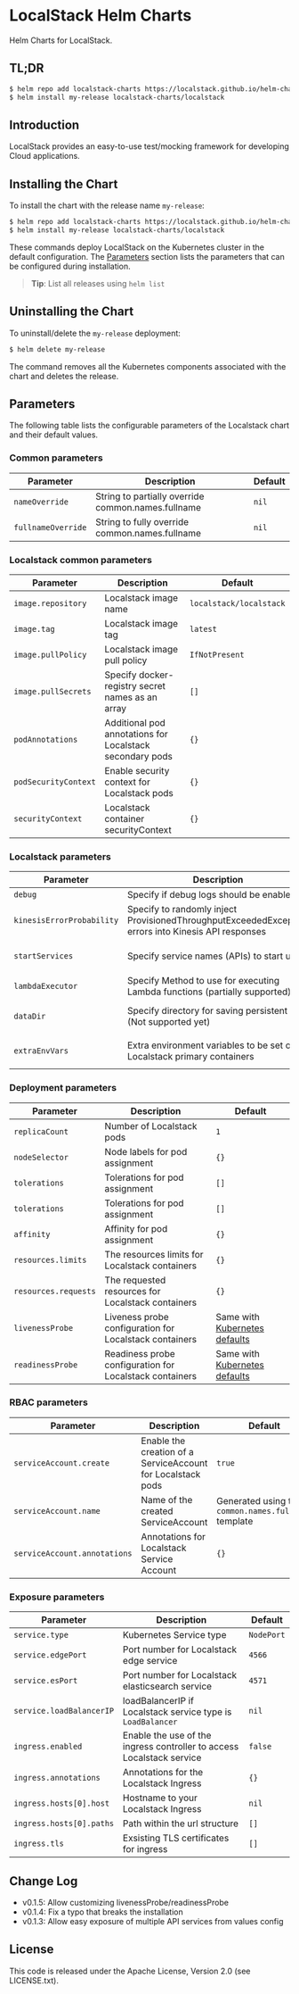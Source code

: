 # LocalStack Helm Charts

Helm Charts for LocalStack.

## TL;DR

```bash
$ helm repo add localstack-charts https://localstack.github.io/helm-charts
$ helm install my-release localstack-charts/localstack
```

## Introduction

LocalStack provides an easy-to-use test/mocking framework for developing Cloud applications.

## Installing the Chart

To install the chart with the release name `my-release`:

```bash
$ helm repo add localstack-charts https://localstack.github.io/helm-charts
$ helm install my-release localstack-charts/localstack
```

These commands deploy LocalStack on the Kubernetes cluster in the default configuration. The [Parameters](#parameters) section lists the parameters that can be configured during installation.

> **Tip**: List all releases using `helm list`

## Uninstalling the Chart

To uninstall/delete the `my-release` deployment:

```bash
$ helm delete my-release
```

The command removes all the Kubernetes components associated with the chart and deletes the release.

## Parameters

The following table lists the configurable parameters of the Localstack chart and their default values.

### Common parameters

| Parameter                                            | Description                                                                                                                                                                                                                           | Default                                                 |
|------------------------------------------------------|---------------------------------------------------------------------------------------------------------------------------------------------------------------------------------------------------------------------------------------|---------------------------------------------------------|
| `nameOverride`                                       | String to partially override common.names.fullname                                                                                                                                                                                    | `nil`                                                   |
| `fullnameOverride`                                   | String to fully override common.names.fullname                                                                                                                                                                                        | `nil`                                                   |

### Localstack common parameters

| Parameter                                            | Description                                                                                                                                                                                                                           | Default                                                 |
|------------------------------------------------------|---------------------------------------------------------------------------------------------------------------------------------------------------------------------------------------------------------------------------------------|---------------------------------------------------------|
| `image.repository`                                   | Localstack image name                                                                                                                                                                                                                 | `localstack/localstack`                                 |
| `image.tag`                                          | Localstack image tag                                                                                                                                                                                                                  | `latest`                                                |
| `image.pullPolicy`                                   | Localstack image pull policy                                                                                                                                                                                                          | `IfNotPresent`                                          |
| `image.pullSecrets`                                  | Specify docker-registry secret names as an array                                                                                                                                                                                      | `[]`                                                    |
| `podAnnotations`                                     | Additional pod annotations for Localstack secondary pods                                                                                                                                                                              | `{}`                                                    |
| `podSecurityContext`                                 | Enable security context for Localstack pods                                                                                                                                                                                           | `{}`                                                    |
| `securityContext`                                    | Localstack container securityContext                                                                                                                                                                                                  | `{}`                                                    |

### Localstack parameters

| Parameter                                            | Description                                                                                                                                                                                                                           | Default                                                 |
|------------------------------------------------------|---------------------------------------------------------------------------------------------------------------------------------------------------------------------------------------------------------------------------------------|---------------------------------------------------------|
| `debug`                                              | Specify if debug logs should be enabled                                                                                                                                                                                               | `false`                                                 |
| `kinesisErrorProbability`                            | Specify to randomly inject ProvisionedThroughputExceededException errors into Kinesis API responses                                                                                                                                   | `nil` (Localstack Default)                              |
| `startServices`                                      | Specify service names (APIs) to start up                                                                                                                                                                                              | `nil` (Localstack Default)                              |
| `lambdaExecutor`                                     | Specify Method to use for executing Lambda functions (partially supported)                                                                                                                                                            | `docker`                                                |
| `dataDir`                                            | Specify directory for saving persistent data (Not supported yet)                                                                                                                                                                      | `nil` (Localstack Default)                              |
| `extraEnvVars`                                       | Extra environment variables to be set on Localstack primary containers                                                                                                                                                                | `nil` (Localstack Default)                              |

### Deployment parameters

| Parameter                                            | Description                                                                                                                                                                                                                           | Default                                                 |
|------------------------------------------------------|---------------------------------------------------------------------------------------------------------------------------------------------------------------------------------------------------------------------------------------|---------------------------------------------------------|
| `replicaCount`                                       | Number of Localstack pods                                                                                                                                                                                                             | `1`                                                     |
| `nodeSelector`                                       | Node labels for pod assignment                                                                                                                                                                                                        | `{}`                                                    |
| `tolerations`                                        | Tolerations for pod assignment                                                                                                                                                                                                        | `[]`                                                    |
| `tolerations`                                        | Tolerations for pod assignment                                                                                                                                                                                                        | `[]`                                                    |
| `affinity`                                           | Affinity for pod assignment                                                                                                                                                                                                           | `{}`                                                    |
| `resources.limits`                                   | The resources limits for Localstack containers                                                                                                                                                                                        | `{}`                                                    |
| `resources.requests`                                 | The requested resources for Localstack containers                                                                                                                                                                                     | `{}`                                                    |
| `livenessProbe`                                      | Liveness probe configuration for Localstack containers                                                                                                                                                                                | Same with [Kubernetes defaults][k8s-probe]  |
| `readinessProbe`                                     | Readiness probe configuration for Localstack containers                                                                                                                                                                               | Same with [Kubernetes defaults][k8s-probe]  |

[k8s-probe]: https://kubernetes.io/docs/tasks/configure-pod-container/configure-liveness-readiness-startup-probes/#configure-probes

### RBAC parameters

| Parameter                                            | Description                                                                                                                                                                                                                           | Default                                                 |
|------------------------------------------------------|---------------------------------------------------------------------------------------------------------------------------------------------------------------------------------------------------------------------------------------|---------------------------------------------------------|
| `serviceAccount.create`                              | Enable the creation of a ServiceAccount for Localstack pods                                                                                                                                                                           | `true`                                                  |
| `serviceAccount.name`                                | Name of the created ServiceAccount                                                                                                                                                                                                    | Generated using the `common.names.fullname` template    |
| `serviceAccount.annotations`                         | Annotations for Localstack Service Account                                                                                                                                                                                            | `{}`                                                    |

### Exposure parameters

| Parameter                                            | Description                                                                                                                                                                                                                           | Default                                                 |
|------------------------------------------------------|---------------------------------------------------------------------------------------------------------------------------------------------------------------------------------------------------------------------------------------|---------------------------------------------------------|
| `service.type`                                       | Kubernetes Service type                                                                                                                                                                                                               | `NodePort`                                              |
| `service.edgePort`                                   | Port number for Localstack edge service                                                                                                                                                                                               | `4566`                                                  |
| `service.esPort`                                     | Port number for Localstack elasticsearch service                                                                                                                                                                                      | `4571`                                                  |
| `service.loadBalancerIP`                             | loadBalancerIP if Localstack service type is `LoadBalancer`                                                                                                                                                                           | `nil`                                                   |
| `ingress.enabled`                                    | Enable the use of the ingress controller to access Localstack service                                                                                                                                                                 | `false`                                                 |
| `ingress.annotations`                                | Annotations for the Localstack Ingress                                                                                                                                                                                                | `{}`                                                    |
| `ingress.hosts[0].host`                              | Hostname to your Localstack Ingress                                                                                                                                                                                                   | `nil`                                                   |
| `ingress.hosts[0].paths`                             | Path within the url structure                                                                                                                                                                                                         | `[]`                                                    |
| `ingress.tls`                                        | Exsisting TLS certificates for ingress                                                                                                                                                                                                | `[]`                                                    |

## Change Log

* v0.1.5: Allow customizing livenessProbe/readinessProbe
* v0.1.4: Fix a typo that breaks the installation
* v0.1.3: Allow easy exposure of multiple API services from values config

## License

This code is released under the Apache License, Version 2.0 (see LICENSE.txt).
